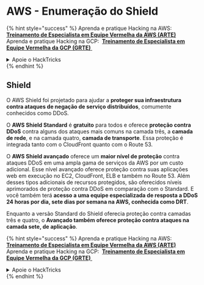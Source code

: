 # AWS - Enumeração do Shield

{% hint style="success" %}
Aprenda e pratique Hacking na AWS: <img src="/.gitbook/assets/image.png" alt="" data-size="line"> [**Treinamento de Especialista em Equipe Vermelha da AWS (ARTE)**](https://training.hacktricks.xyz/courses/arte) <img src="/.gitbook/assets/image.png" alt="" data-size="line"> \
Aprenda e pratique Hacking na GCP: <img src="/.gitbook/assets/image (2).png" alt="" data-size="line"> [**Treinamento de Especialista em Equipe Vermelha da GCP (GRTE)** <img src="/.gitbook/assets/image (2).png" alt="" data-size="line">](https://training.hacktricks.xyz/courses/grte)

<details>

<summary>Apoie o HackTricks</summary>

- Verifique os [**planos de assinatura**](https://github.com/sponsors/carlospolop)!
- **Junte-se ao** 💬 [**grupo Discord**](https://discord.gg/hRep4RUj7f) ou ao [**grupo telegram**](https://t.me/peass) ou **siga-nos no** **Twitter** 🐦 [**@hacktricks\_live**](https://twitter.com/hacktricks\_live)**.**
- **Compartilhe truques de hacking enviando PRs para os repositórios** [**HackTricks**](https://github.com/carlospolop/hacktricks) e [**HackTricks Cloud**](https://github.com/carlospolop/hacktricks-cloud).

</details>
{% endhint %}

## Shield

O AWS Shield foi projetado para ajudar a **proteger sua infraestrutura contra ataques de negação de serviço distribuídos**, comumente conhecidos como DDoS.

O **AWS Shield Standard** é **gratuito** para todos e oferece **proteção contra DDoS** contra alguns dos ataques mais comuns na camada três, a **camada de rede**, e na camada quatro, **camada de transporte**. Essa proteção é integrada tanto com o CloudFront quanto com o Route 53.

O **AWS Shield avançado** oferece um **maior nível de proteção** contra ataques DDoS em uma ampla gama de serviços da AWS por um custo adicional. Esse nível avançado oferece proteção contra suas aplicações web em execução no EC2, CloudFront, ELB e também no Route 53. Além desses tipos adicionais de recursos protegidos, são oferecidos níveis aprimorados de proteção contra DDoS em comparação com o Standard. E você também terá **acesso a uma equipe especializada de resposta a DDoS 24 horas por dia, sete dias por semana na AWS, conhecida como DRT**.

Enquanto a versão Standard do Shield oferecia proteção contra camadas três e quatro, o **Avançado também oferece proteção contra ataques na camada sete, de aplicação**.

{% hint style="success" %}
Aprenda e pratique Hacking na AWS: <img src="/.gitbook/assets/image.png" alt="" data-size="line"> [**Treinamento de Especialista em Equipe Vermelha da AWS (ARTE)**](https://training.hacktricks.xyz/courses/arte) <img src="/.gitbook/assets/image.png" alt="" data-size="line"> \
Aprenda e pratique Hacking na GCP: <img src="/.gitbook/assets/image (2).png" alt="" data-size="line"> [**Treinamento de Especialista em Equipe Vermelha da GCP (GRTE)** <img src="/.gitbook/assets/image (2).png" alt="" data-size="line">](https://training.hacktricks.xyz/courses/grte)

<details>

<summary>Apoie o HackTricks</summary>

- Verifique os [**planos de assinatura**](https://github.com/sponsors/carlospolop)!
- **Junte-se ao** 💬 [**grupo Discord**](https://discord.gg/hRep4RUj7f) ou ao [**grupo telegram**](https://t.me/peass) ou **siga-nos no** **Twitter** 🐦 [**@hacktricks\_live**](https://twitter.com/hacktricks\_live)**.**
- **Compartilhe truques de hacking enviando PRs para os repositórios** [**HackTricks**](https://github.com/carlospolop/hacktricks) e [**HackTricks Cloud**](https://github.com/carlospolop/hacktricks-cloud).

</details>
{% endhint %}
